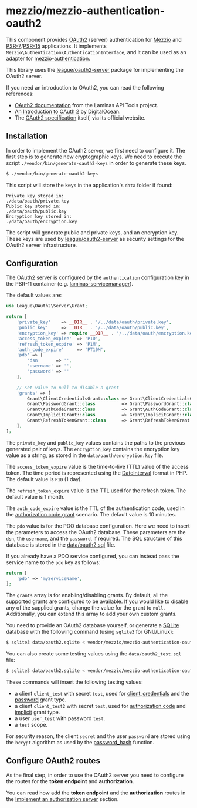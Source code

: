 # mezzio/mezzio-authentication-oauth2

This component provides [OAuth2](https://oauth.net/2/) (server) authentication
for [Mezzio](https://docs.mezzio.dev/mezzio/) and
[PSR-7](https://www.php-fig.org/psr/psr-7/)/[PSR-15](https://www.php-fig.org/psr/psr-15/)
applications. It implements `Mezzio\Authentication\AuthenticationInterface`,
and it can be used as an adapter for [mezzio-authentication](https://github.com/mezzio/mezzio-authentication).

This library uses the [league/oauth2-server](https://oauth2.thephpleague.com/)
package for implementing the OAuth2 server.

If you need an introduction to OAuth2, you can read the following references:

- [OAuth2 documentation](https://api-tools.getlaminas.org/documentation/auth/authentication-oauth2)
  from the Laminas API Tools project.
- [An Introduction to OAuth 2](https://www.digitalocean.com/community/tutorials/an-introduction-to-oauth-2)
  by DigitalOcean.
- The [OAuth2 specification](https://oauth.net/2/) itself, via its official
  website.

## Installation

In order to implement the OAuth2 server, we first need to configure it. The
first step is to generate new cryptographic keys. We need to execute the script
`./vendor/bin/generate-oauth2-keys` in order to generate these keys.

```bash
$ ./vendor/bin/generate-oauth2-keys
```

This script will store the keys in the application's `data` folder if found:

```text
Private key stored in:
./data/oauth/private.key
Public key stored in:
./data/oauth/public.key
Encryption key stored in:
./data/oauth/encryption.key
```

The script will generate public and private keys, and an encryption key.
These keys are used by [league/oauth2-server](https://oauth2.thephpleague.com/)
as security settings for the OAuth2 server infrastructure.

## Configuration

The OAuth2 server is configured by the `authentication` configuration key in the
PSR-11 container (e.g. [laminas-servicemanager](https://github.com/laminas/laminas-servicemanager)).

The default values are:

```php
use League\OAuth2\Server\Grant;

return [
    'private_key'    => __DIR__ . '/../data/oauth/private.key',
    'public_key'     => __DIR__ . '/../data/oauth/public.key',
    'encryption_key' => require __DIR__ . '/../data/oauth/encryption.key',
    'access_token_expire'  => 'P1D',
    'refresh_token_expire' => 'P1M',
    'auth_code_expire'     => 'PT10M',
    'pdo' => [
        'dsn'      => '',
        'username' => '',
        'password' => ''
    ],

    // Set value to null to disable a grant
    'grants' => [
        Grant\ClientCredentialsGrant::class => Grant\ClientCredentialsGrant::class,
        Grant\PasswordGrant::class          => Grant\PasswordGrant::class,
        Grant\AuthCodeGrant::class          => Grant\AuthCodeGrant::class,
        Grant\ImplicitGrant::class          => Grant\ImplicitGrant::class,
        Grant\RefreshTokenGrant::class      => Grant\RefreshTokenGrant::class
    ],
];
```

The `private_key` and `public_key` values contains the paths to the previous
generated pair of keys. The `encryption_key` contains the encryption key value
as a string, as stored in the `data/oauth/encryption.key` file.

The `access_token_expire` value is the time-to-live (TTL) value of the access
token. The time period is represented using the [DateInterval](http://php.net/manual/en/class.dateinterval.php)
format in PHP.  The default value is `P1D` (1 day).

The `refresh_token_expire` value is the TTL used for the refresh token. The
default value is 1 month.

The `auth_code_expire` value is the TTL of the authentication code, used in
the [authorization code grant](https://oauth2.thephpleague.com/authorization-server/auth-code-grant/)
scenario. The default value is 10 minutes.

The `pdo` value is for the PDO database configuration. Here we need to insert
the parameters to access the OAuth2 database. These parameters are the `dsn`,
the `username`, and the `password`, if required. The SQL structure of this
database is stored in the [data/oauth2.sql](https://github.com/mezzio/mezzio-authentication-oauth2/blob/master/data/oauth2.sql)
file.

If you already have a PDO service configured, you can instead pass the service
name to the `pdo` key as follows:

```php
return [
    'pdo' => 'myServiceName',
];
```

The `grants` array is for enabling/disabling grants. By default, all the supported
grants are configured to be available. If you would like to disable any of the
supplied grants, change the value for the grant to `null`. Additionally,
you can extend this array to add your own custom grants.

You need to provide an OAuth2 database yourself, or generate a [SQLite](https://www.sqlite.org)
database with the following command (using `sqlite3` for GNU/Linux):

```bash
$ sqlite3 data/oauth2.sqlite < vendor/mezzio/mezzio-authentication-oauth2/data/oauth2.sql
```

You can also create some testing values using the `data/oauth2_test.sql` file:

```bash
$ sqlite3 data/oauth2.sqlite < vendor/mezzio/mezzio-authentication-oauth2/data/oauth2_test.sql
```

These commands will insert the following testing values:

- a client `client_test` with secret `test`, used for [client_credentials](grant/client_credentials.md)
  and the [password](grant/password.md) grant type.
- a client `client_test2` with secret `test`, used for [authorization code](grant/auth_code.md)
  and [implicit](grant/implicit.md) grant type.
- a user `user_test` with password `test`.
- a `test` scope.

For security reason, the client `secret` and the user `password` are stored
using the `bcrypt` algorithm as used by the [password_hash](http://php.net/manual/en/function.password-hash.php)
function.

## Configure OAuth2 routes

As the final step, in order to use the OAuth2 server you need to configure the routes
for the **token endpoint** and **authorization**.

You can read how add the **token endpoint** and the **authorization** routes in
the [Implement an authorization server](authorization-server.md) section.

